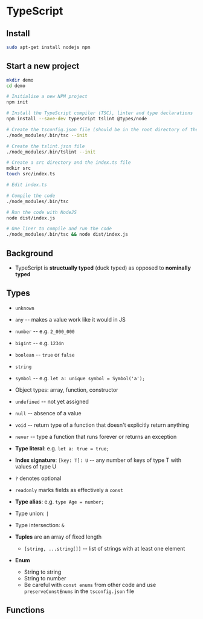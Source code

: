 # TypeScript

## Install

```bash
sudo apt-get install nodejs npm
```

## Start a new project

```bash
mkdir demo
cd demo

# Initialise a new NPM project
npm init

# Install the TypeScript compiler (TSC), linter and type declarations
npm install --save-dev typescript tslint @types/node

# Create the tsconfig.json file (should be in the root directory of the project)
./node_modules/.bin/tsc --init

# Create the tslint.json file
./node_modules/.bin/tslint --init

# Create a src directory and the index.ts file
mdkir src
touch src/index.ts

# Edit index.ts

# Compile the code
./node_modules/.bin/tsc

# Run the code with NodeJS
node dist/index.js

# One liner to compile and run the code
./node_modules/.bin/tsc && node dist/index.js
```

## Background

* TypeScript is **structually typed** (duck typed) as opposed to **nominally typed**

## Types

* `unknown`
* `any` -- makes a value work like it would in JS
* `number` -- e.g. `2_000_000`
* `bigint` -- e.g. `1234n`
* `boolean` -- `true` or `false`
* `string`
* `symbol` -- e.g. `let a: unique symbol = Symbol('a');`
* Object types: array, function, constructor
* `undefined` -- not yet assigned
* `null` -- absence of a value
* `void` -- return type of a function that doesn't explicitly return anything
* `never` -- type a function that runs forever or returns an exception

* **Type literal**: e.g. `let a: true = true;`
* **Index signature**: `[key: T]: U` -- any number of keys of type T with values of type U
* `?` denotes optional
* `readonly` marks fields as effectively a `const`
* **Type alias**: e.g. `type Age = number;`
* Type union: `|`
* Type intersection: `&`
* **Tuples** are an array of fixed length
    * `[string, ...string[]]` -- list of strings with at least one element
* **Enum**
    * String to string
    * String to number
    * Be careful with `const enums` from other code and use `preserveConstEnums` in the `tsconfig.json` file

## Functions
